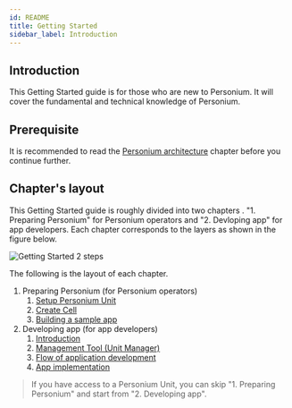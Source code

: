 ```yaml
---
id: README
title: Getting Started
sidebar_label: Introduction
---
```


## Introduction

This Getting Started guide is for those who are new to Personium. It will cover the fundamental and technical knowledge of Personium.

## Prerequisite  

It is recommended to read the [Personium architecture](../introduction/001_Personium_Architecture.md) chapter before you continue further.

## Chapter's layout

This Getting Started guide is roughly divided into two chapters . "1. Preparing Personium" for Personium operators and "2. Devloping app" for app developers. Each chapter corresponds to the layers as shown in the figure below.

![Getting Started 2 steps](assets/users-for-getting-started.png)

The following is the layout of each chapter.

1. Preparing Personium (for Personium operators)
    1. [Setup Personium Unit](./setup-unit.md)
    2. [Create Cell](../unit-administrator/tutorial.md)
    3. [Building a sample app](./setup-sample-apps.md)
2. Developing app (for app developers)
    1. [Introduction](./appdev-introduction.md)
    2. [Management Tool (Unit Manager)](./appdev-management-tool.md)
    3. [Flow of application development](./appdev-process.md)
    4. [App implementation](./appdev-impl.md)

> If you have access to a Personium Unit, you can skip "1. Preparing Personium" and start from "2. Developing app".
